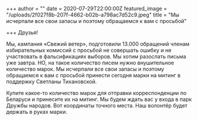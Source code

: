 +++
author = ""
date = 2020-07-29T22:00:00Z
featured_image = "/uploads/2f027f8b-207f-4662-b02b-a798ac7d52c9.jpeg"
title = "Мы исчерпали все свои запасы и поэтому обращаемся к вам с просьбой"

+++
Друзья!

Мы, кампания «Свежий ветер», подготовили 13.000 обращений членам избирательных комиссий с просьбой не совершать ошибку и не участвовать в фальсификациях выборов. Мы хотим разослать письма уже завтра. НО, на такое количество писем нужно внушительное количество марок. Мы исчерпали все свои запасы и поэтому обращаемся к вам с просьбой принести сегодня марки на митинг в поддержку Светланы Тихановской.

Купите какое-то количество марок для отправки корреспонденции по Беларуси и принесите их на митинг. Мы будем ждать вас у входа в парк Дружбы народов. Вот координаты точного места. Наш волонтёр будет держать в руках марки.
